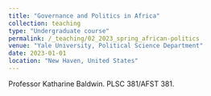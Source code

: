 ```yaml
---
title: "Governance and Politics in Africa"
collection: teaching
type: "Undergraduate course"
permalink: /_teaching/02_2023_spring_african-politics
venue: "Yale University, Political Science Department"
date: 2023-01-01
location: "New Haven, United States"
---
```


Professor Katharine Baldwin. PLSC 381/AFST 381.